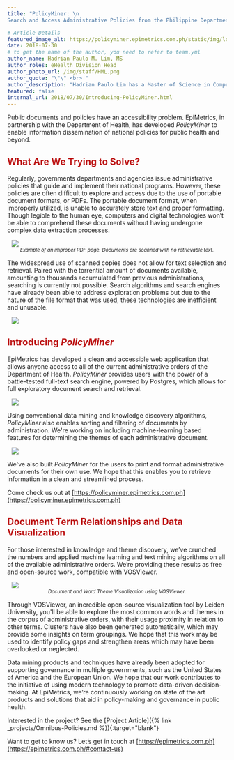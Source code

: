 ```yaml
---
title: "PolicyMiner: \n
Search and Access Administrative Policies from the Philippine Department of Health "

# Article Details
featured_image_alt: https://policyminer.epimetrics.com.ph/static/img/logo.7afa7c2.png
date: 2018-07-30
# to get the name of the author, you need to refer to team.yml
author_name: Hadrian Paulo M. Lim, MS
author_roles: eHealth Division Head
author_photo_url: /img/staff/HML.png
author_quote: "\"\" <br> "
author_description: "Hadrian Paulo Lim has a Master of Science in Computer Science from Ateneo de Manila University. He has previously worked on various research projects and initiatives with EpiMetrics, mostly focused on applying algorithms, simulations modeling, and machine learning techniques. Currently, he leads the projects and initiatives of the eHealth division of EpiMetrics, Inc." 
featured: false
internal_url: 2018/07/30/Introducing-PolicyMiner.html
---
```


Public documents and policies have an accessibility problem. EpiMetrics, in partnership with the Department of Health, has developed <em>PolicyMiner</em> to enable information dissemination of national policies for public health and beyond.

<h2 style="color: #bd1515;">What Are We Trying to Solve?</h2>

Regularly, governments departments and agencies issue administrative policies that guide and implement their national programs. However, these policies are often difficult to explore and access due to the use of portable document formats, or PDFs. The portable document format, when improperly utilized, is unable to accurately store text and proper formatting. Though legible to the human eye, computers and digital technologies won’t be able to comprehend these documents without having undergone complex data extraction processes.

<div style="width:image width px; font-size:80%; text-align:center; font-style:italic;"><img src="https://i.imgur.com/kada9fR.png" 
    style="max-width:calc(100% - 20px);;
    display: block;
    margin-left: auto;
    margin-right: auto;"/>Example of an improper PDF page. Documents are scanned with no retrievable text.
</div>

The widespread use of scanned copies does not allow for text selection and retrieval. Paired with the torrential amount of documents available, amounting to thousands accumulated from previous administrations, searching is currently not possible. Search algorithms and search engines have already been able to address exploration problems but due to the nature of the file format that was used, these technologies are inefficient and unusable.

<img src="https://policyminer.epimetrics.com.ph/static/img/logo.7afa7c2.png" 
    style="max-width: calc(100% - 20px);>;
    max-height: 200px;
    display: block;
    margin-left: auto;
    margin-right: auto;">

<h2 style="color: #bd1515;">Introducing <em>PolicyMiner</em></h2>

EpiMetrics has developed a clean and accessible web application that allows anyone access to all of the current administrative orders of the Department of Health. <em>PolicyMiner</em> provides users with the power of a battle-tested full-text search engine, powered by Postgres, which allows for full exploratory document search and retrieval.

<div style="width:image width px; font-size:80%; text-align:center; font-style:italic;"><img src="https://i.imgur.com/YqM8iiJ.png" 
    style="max-width:calc(100% - 20px);;
    display: block;
    margin-left: auto;
    margin-right: auto;"/>
</div>

Using conventional data mining and knowledge discovery algorithms, <em>PolicyMiner</em> also enables sorting and filtering of documents by administration. We're working on including machine-learning based features for determining the themes of each administrative document.

<div style="width:image width px; font-size:80%; text-align:center; font-style:italic;"><img src="https://i.imgur.com/6r1KIh2.png" 
    style="max-width:calc(100% - 20px);;
    display: block;
    margin-left: auto;
    margin-right: auto;"/>
</div>

We've also built <em>PolicyMiner</em> for the users to print and format administrative documents for their own use. We hope that this enables you to retrieve information in a clean and streamlined process. 

Come check us out at [https://policyminer.epimetrics.com.ph](https://policyminer.epimetrics.com.ph)

<h2 style="color: #bd1515;">Document Term Relationships and Data Visualization</h2>

For those interested in knowledge and theme discovery, we’ve crunched the numbers and applied machine learning and text mining algorithms on all of the available administrative orders. We’re providing these results as free and open-source work, compatible with VOSViewer.

<div style="width:image width px; font-size:80%; text-align:center; font-style:italic;"><img src="https://policyminer.epimetrics.com.ph/static/img/vos_view_file.da7d527.png" 
    style="max-width:calc(100% - 20px);;
    display: block;
    margin-left: auto;
    margin-right: auto;"/>Document and Word Theme Visualization using VOSViewer.
</div>

Through VOSViewer, an incredible open-source visualization tool by Leiden University, you'll be able to explore the most common words and themes in the corpus of administrative orders, with their usage proximity in relation to other terms. Clusters have also been generated automatically, which may provide some insights on term groupings.  We hope that this work may be used to identify policy gaps and strengthen areas which may have been overlooked or neglected. 

Data mining products and techniques have already been adopted for supporting governance in multiple governments, such as the United States of America and the European Union. We hope that our work contributes to the initiative of using modern technology to promote data-driven decision-making. At EpiMetrics, we’re continuously working on state of the art products and solutions that aid in policy-making and governance in public health. 

Interested in the project? See the [Project Article]({% link _projects/Omnibus-Policies.md %}){:target="blank"}

Want to get to know us? Let’s get in touch at [https://epimetrics.com.ph](https://epimetrics.com.ph/#contact-us)

